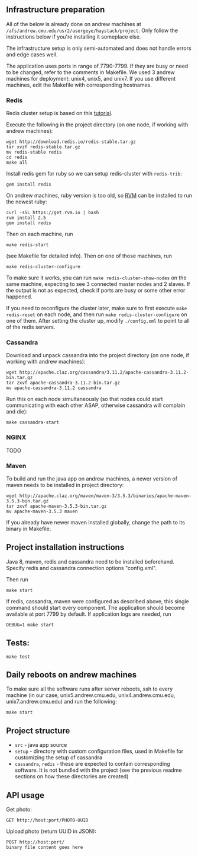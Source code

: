 ## Infrastructure preparation
All of the below is already done on andrew machines at `/afs/andrew.cmu.edu/usr2/asergeye/haystack/project`.
Only follow the instructions below if you're installing it someplace else.

The infrastructure setup is only semi-automated and does not handle errors and edge cases well.

The application uses ports in range of 7790-7799. If they are busy or need to be changed, refer to the comments in Makefile.
We used 3 andrew machines for deployment: unix4, unix5, and unix7.
If you use different machines, edit the Makefile with corresponding hostnames.

### Redis
Redis cluster setup is based on this [tutorial](https://linode.com/docs/applications/big-data/how-to-install-and-configure-a-redis-cluster-on-ubuntu-1604/).

Execute the following in the project directory (on one node, if working with andrew machines):
```
wget http://download.redis.io/redis-stable.tar.gz
tar xvzf redis-stable.tar.gz
mv redis-stable redis
cd redis
make all
```

Install redis gem for ruby so we can setup redis-cluster with `redis-trib`:
```
gem install redis
```

On andrew machines, ruby version is too old, so [RVM](https://rvm.io/) can be installed to run the newest ruby:
```
curl -sSL https://get.rvm.io | bash
rvm install 2.5
gem install redis
```

Then on each machine, run 
```
make redis-start
``` 
(see Makefile for detailed info).
Then on one of those machines, run 
```
make redis-cluster-configure
```
To make sure it works, you can run `make redis-cluster-show-nodes` on the same machine, expecting to see 3 connected master nodes and 2 slaves. If the output is not as expected, check if ports are busy or some other error happened.

If you need to reconfigure the cluster later, make sure to first execute `make redis-reset` on each node, and then run `make redis-cluster-configure` on one of them.
After setting the cluster up, modify `./config.xml` to point to all of the redis servers.

### Cassandra
Download and unpack cassandra into the project directory (on one node, if working with andrew machines):
```
wget http://apache.claz.org/cassandra/3.11.2/apache-cassandra-3.11.2-bin.tar.gz
tar zxvf apache-cassandra-3.11.2-bin.tar.gz
mv apache-cassandra-3.11.2 cassandra
```

Run this on each node simultaneously (so that nodes could start communicating with each other ASAP, otherwise cassandra will complain and die):
```
make cassandra-start
```


### NGINX
TODO

### Maven

To build and run the java app on andrew machines, a newer version of maven needs to be installed in project directory:
```
wget http://apache.claz.org/maven/maven-3/3.5.3/binaries/apache-maven-3.5.3-bin.tar.gz
tar zxvf apache-maven-3.5.3-bin.tar.gz
mv apache-maven-3.5.3 maven
```

If you already have newer maven installed globally, change the path to its binary in Makefile.
 
## Project installation instructions
Java 8, maven, redis and cassandra need to be installed beforehand.
Specify redis and cassandra connection options "config.xml".

Then run
```
make start
```

If redis, cassandra, maven were configured as described above, this single command should start every component.
The application should become available at port 7799 by default.
If application logs are needed, run
```
DEBUG=1 make start
```

## Tests:
```
make test
```

## Daily reboots on andrew machines

To make sure all the software runs after server reboots, ssh to every machine (in our case, unix5.andrew.cmu.edu, unix4.andrew.cmu.edu, unix7.andrew.cmu.edu) and run the following:

`make start`

## Project structure
* `src` - java app source
* `setup` - directory with custom configuration files, used in Makefile for customizing the setup of cassandra
* `cassandra`, `redis` - these are expected to contain corresponding software. It is not bundled with the project (see the previous readme sections on how these directories are created)

## API usage

Get photo:

```
GET http://host:port/PHOTO-UUID
```

Upload photo (return UUID in JSON):
```
POST http://host:port/
binary file content goes here
```
